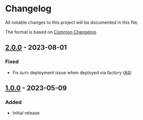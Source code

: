 # Changelog

All notable changes to this project will be documented in this file.

The format is based on [Common Changelog](https://common-changelog.org/).

[2.0.0]: https://github.com/chronicleprotocol/chronicle-std/releases/tag/v2.0.0
[1.0.0]: https://github.com/chronicleprotocol/chronicle-std/releases/tag/v1.0.0

## [2.0.0] - 2023-08-01

### Fixed

- Fix `Auth` deployment issue when deployed via factory ([#4](https://github.com/chronicleprotocol/chronicle-std/pull/4))

## [1.0.0] - 2023-05-09

### Added

- Initial release
